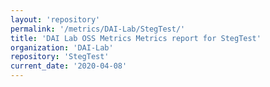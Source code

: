 ```yaml
---
layout: 'repository'
permalink: '/metrics/DAI-Lab/StegTest/'
title: 'DAI Lab OSS Metrics Metrics report for StegTest'
organization: 'DAI-Lab'
repository: 'StegTest'
current_date: '2020-04-08'
---
```

